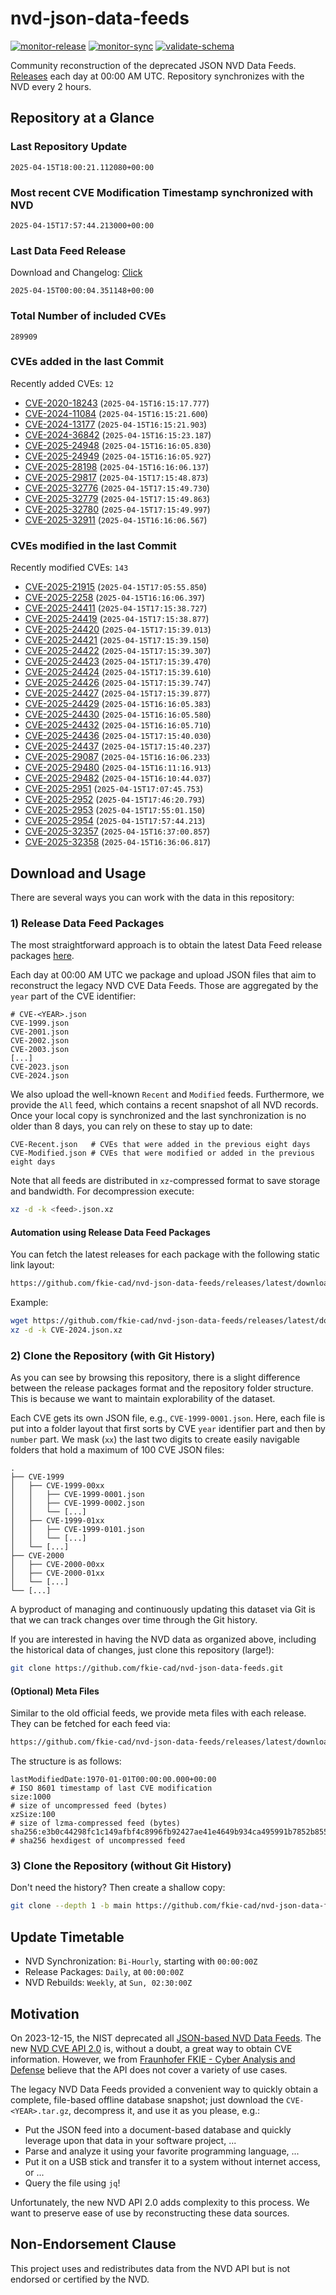 # nvd-json-data-feeds

[![monitor-release](https://github.com/fkie-cad/nvd-json-data-feeds/actions/workflows/monitor_release.yml/badge.svg)](https://github.com/fkie-cad/nvd-json-data-feeds/actions/workflows/monitor_release.yml)
[![monitor-sync](https://github.com/fkie-cad/nvd-json-data-feeds/actions/workflows/monitor_sync.yml/badge.svg)](https://github.com/fkie-cad/nvd-json-data-feeds/actions/workflows/monitor_sync.yml)
[![validate-schema](https://github.com/fkie-cad/nvd-json-data-feeds/actions/workflows/validate_schema.yml/badge.svg)](https://github.com/fkie-cad/nvd-json-data-feeds/actions/workflows/validate_schema.yml)

Community reconstruction of the deprecated JSON NVD Data Feeds.
[Releases](https://github.com/fkie-cad/nvd-json-data-feeds/releases/latest) each day at 00:00 AM UTC.
Repository synchronizes with the NVD every 2 hours.

## Repository at a Glance

### Last Repository Update

```plain
2025-04-15T18:00:21.112080+00:00
```

### Most recent CVE Modification Timestamp synchronized with NVD

```plain
2025-04-15T17:57:44.213000+00:00
```

### Last Data Feed Release

Download and Changelog: [Click](https://github.com/fkie-cad/nvd-json-data-feeds/releases/latest)

```plain
2025-04-15T00:00:04.351148+00:00
```

### Total Number of included CVEs

```plain
289909
```

### CVEs added in the last Commit

Recently added CVEs: `12`

- [CVE-2020-18243](CVE-2020/CVE-2020-182xx/CVE-2020-18243.json) (`2025-04-15T16:15:17.777`)
- [CVE-2024-11084](CVE-2024/CVE-2024-110xx/CVE-2024-11084.json) (`2025-04-15T16:15:21.600`)
- [CVE-2024-13177](CVE-2024/CVE-2024-131xx/CVE-2024-13177.json) (`2025-04-15T16:15:21.903`)
- [CVE-2024-36842](CVE-2024/CVE-2024-368xx/CVE-2024-36842.json) (`2025-04-15T16:15:23.187`)
- [CVE-2025-24948](CVE-2025/CVE-2025-249xx/CVE-2025-24948.json) (`2025-04-15T16:16:05.830`)
- [CVE-2025-24949](CVE-2025/CVE-2025-249xx/CVE-2025-24949.json) (`2025-04-15T16:16:05.927`)
- [CVE-2025-28198](CVE-2025/CVE-2025-281xx/CVE-2025-28198.json) (`2025-04-15T16:16:06.137`)
- [CVE-2025-29817](CVE-2025/CVE-2025-298xx/CVE-2025-29817.json) (`2025-04-15T17:15:48.873`)
- [CVE-2025-32776](CVE-2025/CVE-2025-327xx/CVE-2025-32776.json) (`2025-04-15T17:15:49.730`)
- [CVE-2025-32779](CVE-2025/CVE-2025-327xx/CVE-2025-32779.json) (`2025-04-15T17:15:49.863`)
- [CVE-2025-32780](CVE-2025/CVE-2025-327xx/CVE-2025-32780.json) (`2025-04-15T17:15:49.997`)
- [CVE-2025-32911](CVE-2025/CVE-2025-329xx/CVE-2025-32911.json) (`2025-04-15T16:16:06.567`)


### CVEs modified in the last Commit

Recently modified CVEs: `143`

- [CVE-2025-21915](CVE-2025/CVE-2025-219xx/CVE-2025-21915.json) (`2025-04-15T17:05:55.850`)
- [CVE-2025-2258](CVE-2025/CVE-2025-22xx/CVE-2025-2258.json) (`2025-04-15T16:16:06.397`)
- [CVE-2025-24411](CVE-2025/CVE-2025-244xx/CVE-2025-24411.json) (`2025-04-15T17:15:38.727`)
- [CVE-2025-24419](CVE-2025/CVE-2025-244xx/CVE-2025-24419.json) (`2025-04-15T17:15:38.877`)
- [CVE-2025-24420](CVE-2025/CVE-2025-244xx/CVE-2025-24420.json) (`2025-04-15T17:15:39.013`)
- [CVE-2025-24421](CVE-2025/CVE-2025-244xx/CVE-2025-24421.json) (`2025-04-15T17:15:39.150`)
- [CVE-2025-24422](CVE-2025/CVE-2025-244xx/CVE-2025-24422.json) (`2025-04-15T17:15:39.307`)
- [CVE-2025-24423](CVE-2025/CVE-2025-244xx/CVE-2025-24423.json) (`2025-04-15T17:15:39.470`)
- [CVE-2025-24424](CVE-2025/CVE-2025-244xx/CVE-2025-24424.json) (`2025-04-15T17:15:39.610`)
- [CVE-2025-24426](CVE-2025/CVE-2025-244xx/CVE-2025-24426.json) (`2025-04-15T17:15:39.747`)
- [CVE-2025-24427](CVE-2025/CVE-2025-244xx/CVE-2025-24427.json) (`2025-04-15T17:15:39.877`)
- [CVE-2025-24429](CVE-2025/CVE-2025-244xx/CVE-2025-24429.json) (`2025-04-15T16:16:05.383`)
- [CVE-2025-24430](CVE-2025/CVE-2025-244xx/CVE-2025-24430.json) (`2025-04-15T16:16:05.580`)
- [CVE-2025-24432](CVE-2025/CVE-2025-244xx/CVE-2025-24432.json) (`2025-04-15T16:16:05.710`)
- [CVE-2025-24436](CVE-2025/CVE-2025-244xx/CVE-2025-24436.json) (`2025-04-15T17:15:40.030`)
- [CVE-2025-24437](CVE-2025/CVE-2025-244xx/CVE-2025-24437.json) (`2025-04-15T17:15:40.237`)
- [CVE-2025-29087](CVE-2025/CVE-2025-290xx/CVE-2025-29087.json) (`2025-04-15T16:16:06.233`)
- [CVE-2025-29480](CVE-2025/CVE-2025-294xx/CVE-2025-29480.json) (`2025-04-15T16:11:16.913`)
- [CVE-2025-29482](CVE-2025/CVE-2025-294xx/CVE-2025-29482.json) (`2025-04-15T16:10:44.037`)
- [CVE-2025-2951](CVE-2025/CVE-2025-29xx/CVE-2025-2951.json) (`2025-04-15T17:07:45.753`)
- [CVE-2025-2952](CVE-2025/CVE-2025-29xx/CVE-2025-2952.json) (`2025-04-15T17:46:20.793`)
- [CVE-2025-2953](CVE-2025/CVE-2025-29xx/CVE-2025-2953.json) (`2025-04-15T17:55:01.150`)
- [CVE-2025-2954](CVE-2025/CVE-2025-29xx/CVE-2025-2954.json) (`2025-04-15T17:57:44.213`)
- [CVE-2025-32357](CVE-2025/CVE-2025-323xx/CVE-2025-32357.json) (`2025-04-15T16:37:00.857`)
- [CVE-2025-32358](CVE-2025/CVE-2025-323xx/CVE-2025-32358.json) (`2025-04-15T16:36:06.817`)


## Download and Usage

There are several ways you can work with the data in this repository:

### 1) Release Data Feed Packages

The most straightforward approach is to obtain the latest Data Feed release packages [here](https://github.com/fkie-cad/nvd-json-data-feeds/releases/latest).

Each day at 00:00 AM UTC we package and upload JSON files that aim to reconstruct the legacy NVD CVE Data Feeds.
Those are aggregated by the `year` part of the CVE identifier:

```
# CVE-<YEAR>.json
CVE-1999.json
CVE-2001.json
CVE-2002.json
CVE-2003.json
[...]
CVE-2023.json
CVE-2024.json
```

We also upload the well-known `Recent` and `Modified` feeds.
Furthermore, we provide the `All` feed, which contains a recent snapshot of all NVD records.
Once your local copy is synchronized and the last synchronization is no older than 8 days, you can rely on these to stay up to date:

```plain
CVE-Recent.json   # CVEs that were added in the previous eight days
CVE-Modified.json # CVEs that were modified or added in the previous eight days
```

Note that all feeds are distributed in `xz`-compressed format to save storage and bandwidth.
For decompression execute:

```sh
xz -d -k <feed>.json.xz
```

#### Automation using Release Data Feed Packages

You can fetch the latest releases for each package with the following static link layout:

```sh
https://github.com/fkie-cad/nvd-json-data-feeds/releases/latest/download/CVE-<YEAR>.json.xz
```

Example:

```sh
wget https://github.com/fkie-cad/nvd-json-data-feeds/releases/latest/download/CVE-2024.json.xz
xz -d -k CVE-2024.json.xz
```

### 2) Clone the Repository (with Git History)

As you can see by browsing this repository, there is a slight difference between the release packages format and the repository folder structure.
This is because we want to maintain explorability of the dataset.

Each CVE gets its own JSON file, e.g., `CVE-1999-0001.json`.
Here, each file is put into a folder layout that first sorts by CVE `year` identifier part and then by `number` part.
We mask (`xx`) the last two digits to create easily navigable folders that hold a maximum of 100 CVE JSON files:

```plain
.
├── CVE-1999
│   ├── CVE-1999-00xx
│   │   ├── CVE-1999-0001.json
│   │   ├── CVE-1999-0002.json
│   │   └── [...]
│   ├── CVE-1999-01xx
│   │   ├── CVE-1999-0101.json
│   │   └── [...]
│   └── [...]
├── CVE-2000
│   ├── CVE-2000-00xx
│   ├── CVE-2000-01xx
│   └── [...]
└── [...]
```

A byproduct of managing and continuously updating this dataset via Git is that we can track changes over time through the Git history.

If you are interested in having the NVD data as organized above, including the historical data of changes, just clone this repository (large!):

```sh
git clone https://github.com/fkie-cad/nvd-json-data-feeds.git
```

#### (Optional) Meta Files

Similar to the old official feeds, we provide meta files with each release. They can be fetched for each feed via:

```sh
https://github.com/fkie-cad/nvd-json-data-feeds/releases/latest/download/CVE-<YEAR>.meta
```

The structure is as follows:

```plain
lastModifiedDate:1970-01-01T00:00:00.000+00:00                          # ISO 8601 timestamp of last CVE modification
size:1000                                                               # size of uncompressed feed (bytes)
xzSize:100                                                              # size of lzma-compressed feed (bytes)
sha256:e3b0c44298fc1c149afbf4c8996fb92427ae41e4649b934ca495991b7852b855 # sha256 hexdigest of uncompressed feed
```

### 3) Clone the Repository (without Git History)

Don't need the history? Then create a shallow copy:

```sh
git clone --depth 1 -b main https://github.com/fkie-cad/nvd-json-data-feeds.git
```


## Update Timetable

* NVD Synchronization: `Bi-Hourly`, starting with `00:00:00Z`
* Release Packages: `Daily`, at `00:00:00Z`
* NVD Rebuilds: `Weekly`, at `Sun, 02:30:00Z`


## Motivation

On 2023-12-15, the NIST deprecated all [JSON-based NVD Data Feeds](https://nvd.nist.gov/vuln/data-feeds#divRetirementBanner-1).
The new [NVD CVE API 2.0](https://nvd.nist.gov/developers/vulnerabilities) is, without a doubt, a great way to obtain CVE information.
However, we from [Fraunhofer FKIE - Cyber Analysis and Defense](https://www.fkie.fraunhofer.de/en/departments/cad.html) believe that the API does not cover a variety of use cases.

The legacy NVD Data Feeds provided a convenient way to quickly obtain a complete, file-based offline database snapshot; just download the `CVE-<YEAR>.tar.gz`, decompress it, and use it as you please, e.g.:

- Put the JSON feed into a document-based database and quickly leverage upon that data in your software project, ...
- Parse and analyze it using your favorite programming language, ...
- Put it on a USB stick and transfer it to a system without internet access, or ...
- Query the file using `jq`!

Unfortunately, the new NVD API 2.0 adds complexity to this process.
We want to preserve ease of use by reconstructing these data sources.

## Non-Endorsement Clause

This project uses and redistributes data from the NVD API but is not endorsed or certified by the NVD.